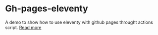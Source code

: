 # Gh-pages-eleventy
A demo to show how to use eleventy with github pages throught actions script. [Read more](https://lea-tortay.com/writings/github-pages-eleventy/)
